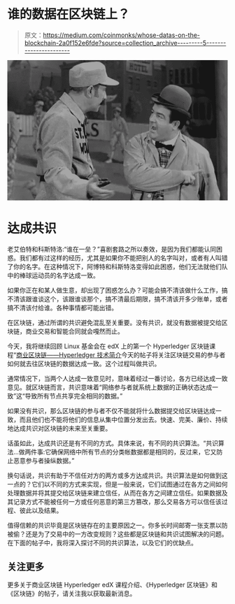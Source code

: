 # 谁的数据在区块链上？

> 原文：<https://medium.com/coinmonks/whose-datas-on-the-blockchain-2a0f152e6fde?source=collection_archive---------5----------------------->

![](img/42f2d3ad053b9af20df2918d1720f59c.png)

# 达成共识

老艾伯特和科斯特洛:“谁在一垒？”喜剧套路之所以奏效，是因为我们都能认同困惑。我们都有过这样的经历，尤其是如果你不能把别人的名字叫对，或者有人叫错了你的名字。在这种情况下，阿博特和科斯特洛变得如此困惑，他们无法就他们队中的棒球运动员的名字达成一致。

如果你正在和某人做生意，却出现了困惑怎么办？可能会搞不清该做什么工作，搞不清该跟谁谈这个，该跟谁谈那个，搞不清最后期限，搞不清该开多少账单，或者搞不清该付给谁。各种事情都可能出错。

在区块链，通过所谓的共识避免混乱至关重要。没有共识，就没有数据被提交给区块链，商业交易和智能合同就会嘎然而止。

今天，我将继续回顾 Linux 基金会在 edX 上的第一个 Hyperledger 区块链课程“[商业区块链——Hyperledger 技术简介](https://www.edx.org/course/blockchain-business-introduction-linuxfoundationx-lfs171x)今天的帖子将关注区块链交易的参与者如何就去往区块链的数据达成一致。这个过程叫做共识。

通常情况下，当两个人达成一致意见时，意味着经过一番讨论，各方已经达成一致意见。就区块链而言，共识意味着“网络参与者就系统上数据的正确状态达成一致”这“导致所有节点共享完全相同的数据。”

如果没有共识，那么区块链的参与者不仅不能就将什么数据提交给区块链达成一致，而且他们也不能将他们的信息从集中位置分发出去。快速、完美、廉价、持续地达成共识对区块链的未来至关重要。

话虽如此，达成共识还是有不同的方式。具体来说，有不同的共识算法。“共识算法…做两件事:它确保网络中所有节点的分类帐数据都是相同的，反过来，它又防止恶意参与者操纵数据。”

换句话说，共识有助于不信任对方的两方或多方达成共识。共识算法是如何做到这一点的？它们以不同的方式来实现，但是一般来说，它们试图通过在各方之间如何处理数据并将其提交给区块链来建立信任，从而在各方之间建立信任。如果数据及其记录方式不能被任何一方或任何恶意的第三方篡改，那么交易各方可以信任该过程、彼此以及结果。

值得信赖的共识毕竟是区块链存在的主要原因之一。你多长时间邮寄一张支票以防被偷？还是为了交易中的一方改变规则？这些都是区块链和共识试图解决的问题。在下面的帖子中，我将深入探讨不同的共识算法，以及它们的优缺点。

## 关注更多

更多关于商业区块链 Hyperledger edX 课程介绍、《Hyperledger 区块链》和《区块链》的帖子，请关注我以获取最新消息。